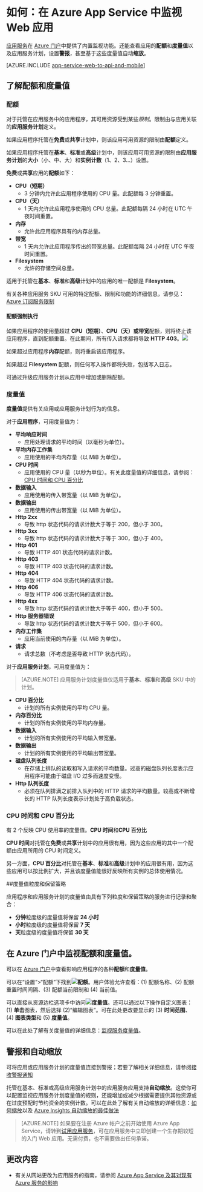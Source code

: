 <properties
	pageTitle="在 Azure App Service 中监视应用"
	description="了解如何使用 Azure 门户在 Azure App Service 中监视应用。"
	services="app-service"
	documentationCenter=""
	authors="btardif"
	manager="wpickett"
	editor="mollybos"/>  


<tags
	ms.service="app-service"
	ms.date="09/07/2016"
	wacn.date=""/>

# 如何：在 Azure App Service 中监视 Web 应用

[应用服务](/documentation/services/web-sites/)在 [Azure 门户](https://portal.azure.cn)中提供了内置监视功能。还能查看应用的**配额**和**度量值**以及应用服务计划，设置**警报**，甚至基于这些度量值自动**缩放**。

[AZURE.INCLUDE [app-service-web-to-api-and-mobile](../../includes/app-service-web-to-api-and-mobile.md)]

## 了解配额和度量值

### 配额

对于托管在应用服务中的应用程序，其可用资源受到某些*限制*。限制由与应用关联的**应用服务计划**定义。

如果应用程序托管在**免费**或**共享**计划中，则该应用可用资源的限制由**配额**定义。

如果应用程序托管在**基本**、**标准**或**高级**计划中，则该应用可用资源的限制由**应用服务计划**的**大小**（小、中、大）和**实例计数**（1、2、3...）设置。

**免费**或**共享**应用的**配额**如下：

* **CPU（短期）**
   * 3 分钟内允许此应用程序使用的 CPU 量。此配额每 3 分钟重置。
* **CPU（天）**
   * 1 天内允许此应用程序使用的 CPU 总量。此配额每隔 24 小时在 UTC 午夜时间重置。
* **内存**
   * 允许此应用程序具有的内存总量。
* **带宽**
   * 1 天内允许此应用程序传出的带宽总量。此配额每隔 24 小时在 UTC 午夜时间重置。
* **Filesystem**
   * 允许的存储空间总量。
   
适用于托管在**基本**、**标准**和**高级**计划中的应用的唯一配额是 **Filesystem**。

有关各种应用服务 SKU 可用的特定配额、限制和功能的详细信息，请参见：[Azure 订阅服务限制](/documentation/articles/azure-subscription-service-limits/#app-service-limits)

#### 配额强制执行

如果应用程序的使用量超过 **CPU（短期）**、**CPU（天）**或**带宽**配额，则将终止该应用程序，直到配额重置。在此期间，所有传入请求都将导致 **HTTP 403**。![][http403]

如果超过应用程序**内存**配额，则将重启该应用程序。

如果超过 **Filesystem** 配额，则任何写入操作都将失败，包括写入日志。

可通过升级应用服务计划从应用中增加或删除配额。

### 度量值

**度量值**提供有关应用或应用服务计划行为的信息。

对于**应用程序**，可用度量值为：

* **平均响应时间**
   * 应用处理请求的平均时间（以毫秒为单位）。
* **平均内存工作集**
   * 应用使用的平均内存量（以 MiB 为单位）。
* **CPU 时间**
   * 应用使用的 CPU 量（以秒为单位）。有关此度量值的详细信息，请参阅：[CPU 时间和 CPU 百分比](#cpu-time-vs-cpu-percentage)
* **数据输入**
   * 应用使用的传入带宽量（以 MiB 为单位）。
* **数据输出**
   * 应用使用的传出带宽量（以 MiB 为单位）。
* **Http 2xx**
   * 导致 http 状态代码的请求计数大于等于 200，但小于 300。
* **Http 3xx**
   * 导致 http 状态代码的请求计数大于等于 300，但小于 400。
* **Http 401**
   * 导致 HTTP 401 状态代码的请求计数。
* **Http 403**
   * 导致 HTTP 403 状态代码的请求计数。
* **Http 404**
   * 导致 HTTP 404 状态代码的请求计数。
* **Http 406**
   * 导致 HTTP 406 状态代码的请求计数。
* **Http 4xx**
   * 导致 http 状态代码的请求计数大于等于 400，但小于 500。
* **Http 服务器错误**
   * 导致 http 状态代码的请求计数大于等于 500，但小于 600。
* **内存工作集**
   * 应用当前使用的内存量（以 MiB 为单位）。
* **请求**
   * 请求总数（不考虑是否导致 HTTP 状态代码）。

对于**应用服务计划**，可用度量值为：

>[AZURE.NOTE] 应用服务计划度量值仅适用于**基本**、**标准**和**高级** SKU 中的计划。

* **CPU 百分比**
   * 计划的所有实例使用的平均 CPU 量。
* **内存百分比**
   * 计划的所有实例使用的平均内存量。
* **数据输入**
   * 计划的所有实例使用的平均输入带宽量。
* **数据输出**
   * 计划的所有实例使用的平均输出带宽量。
* **磁盘队列长度**
   * 在存储上排队的读取和写入请求的平均数量。过高的磁盘队列长度表示应用程序可能由于磁盘 I/O 过多而速度变慢。
* **Http 队列长度**
   * 必须在队列排满之前排入队列中的 HTTP 请求的平均数量。较高或不断增长的 HTTP 队列长度表示计划处于高负载状态。

### CPU 时间和 CPU 百分比
<!-- To do: Fix Anchor (#CPU-time-vs.-CPU-percentage) -->

有 2 个反映 CPU 使用率的度量值。**CPU 时间**和**CPU 百分比**

**CPU 时间**对托管在**免费**或**共享**计划中的应用很有用，因为这些应用的其中一个配额由应用所用的 CPU 时间定义。

另一方面，**CPU 百分比**对托管在**基本**、**标准**和**高级**计划中的应用很有用，因为这些应用可以按比例扩大，并且该度量值能很好反映所有实例的总体使用情况。

##度量值粒度和保留策略

应用程序和应用服务计划的度量值由具有下列粒度和保留策略的服务进行记录和聚合：

 * **分钟**粒度级的度量值将保留 **24 小时**
 * **小时**粒度级的度量值将保留 **7 天**
 * **天**粒度级的度量值将保留 **30 天**

## 在 Azure 门户中监视配额和度量值。

可以在 [Azure 门户](https://portal.azure.cn)中查看影响应用程序的各种**配额**和**度量值**。

可以在“设置”>“配额”下找到![][quotas]**配额**。用户体验允许查看：(1) 配额名称、(2) 配额重置时间间隔、(3) 配额当前限制和 (4) 当前值。

可以直接从资源边栏选项卡中访问![][metrics]**度量值**。还可以通过以下操作自定义图表：(1) **单击**图表，然后选择 (2)“编辑图表”。可在此处更改要显示的 (3) **时间范围**、(4) **图表类型**和 (5) **度量值**。

可以在此处了解有关度量值的详细信息：[监视服务度量值](/documentation/articles/insights-how-to-customize-monitoring/)。

## 警报和自动缩放
可将应用或应用服务计划的度量值连接到警报；若要了解相关详细信息，请参阅[接收警报通知](/documentation/articles/insights-receive-alert-notifications/)

托管在基本、标准或高级应用服务计划中的应用服务应用支持**自动缩放**。这使你可以配置监视应用服务计划度量值的规则，还能增加或减少根据需要提供其他资源或在过度预配时节约资金的实例计数。可以在此处了解有关自动缩放的详细信息：[如何缩放](/documentation/articles/insights-how-to-scale/)以及 [Azure Insights 自动缩放的最佳做法](/documentation/articles/insights-autoscale-best-practices/)

>[AZURE.NOTE] 如果要在注册 Azure 帐户之前开始使用 Azure App Service，请转到[试用应用服务](https://tryappservice.azure.com/)，可在应用服务中立即创建一个生存期较短的入门 Web 应用。无需付费，也不需要做出任何承诺。

## 更改内容
* 有关从网站更改为应用服务的指南，请参阅 [Azure App Service 及其对现有 Azure 服务的影响](/documentation/services/web-sites/)

[fzilla]: http://go.microsoft.com/fwlink/?LinkId=247914
[vmsizes]: http://go.microsoft.com/fwlink/?LinkID=309169



<!-- Images. -->
[http403]: ./media/web-sites-monitor/http403.png
[quotas]: ./media/web-sites-monitor/quotas.png
[metrics]: ./media/web-sites-monitor/metrics.png

<!---HONumber=Mooncake_Quality_Review_1118_2016-->